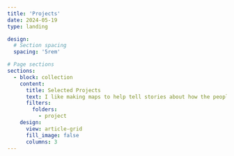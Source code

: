 ```yaml
---
title: 'Projects'
date: 2024-05-19
type: landing

design:
  # Section spacing
  spacing: '5rem'

# Page sections
sections:
  - block: collection
    content:
      title: Selected Projects
      text: I like making maps to help tell stories about how the people and planet impact one another. These are some projects I’m most excited about and currently working on—stay tuned for              results!
      filters:
        folders:
          - project
    design:
      view: article-grid
      fill_image: false
      columns: 3
---
```

